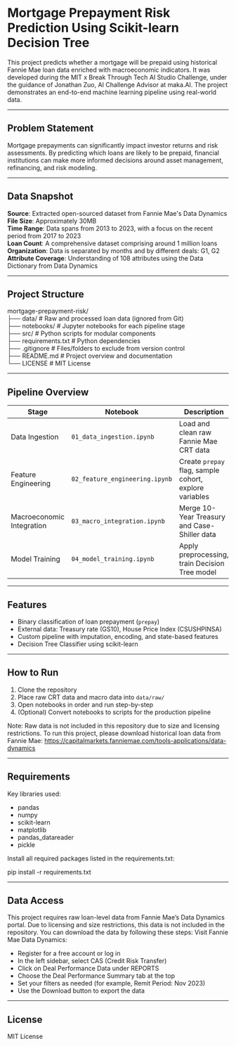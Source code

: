 #  Mortgage Prepayment Risk Prediction Using Scikit-learn Decision Tree 

This project predicts whether a mortgage will be prepaid using historical Fannie Mae loan data enriched with macroeconomic indicators. It was developed during the MIT x Break Through Tech AI Studio Challenge, under the guidance of Jonathan Zuo, AI Challenge Advisor at maka.AI. The project demonstrates an end-to-end machine learning pipeline using real-world data.

---

##  Problem Statement

Mortgage prepayments can significantly impact investor returns and risk assessments. By predicting which loans are likely to be prepaid, financial institutions can make more informed decisions around asset management, refinancing, and risk modeling.

---

##  Data Snapshot

**Source**: Extracted open-sourced dataset from Fannie Mae's Data Dynamics  
**File Size**: Approximately 30MB  
**Time Range**: Data spans from 2013 to 2023, with a focus on the recent period from 2017 to 2023  
**Loan Count**: A comprehensive dataset comprising around 1 million loans  
**Organization**: Data is separated by months and by different deals: G1, G2  
**Attribute Coverage**: Understanding of 108 attributes using the Data Dictionary from Data Dynamics

---

##  Project Structure

mortgage-prepayment-risk/  
├── data/  # Raw and processed loan data (ignored from Git)  
├── notebooks/  # Jupyter notebooks for each pipeline stage  
├── src/  # Python scripts for modular components  
├── requirements.txt  # Python dependencies  
├── .gitignore  # Files/folders to exclude from version control  
├── README.md  # Project overview and documentation  
└── LICENSE  # MIT License

---

##  Pipeline Overview

| Stage                       | Notebook                        | Description |
|----------------------------|----------------------------------|-------------|
| Data Ingestion             | `01_data_ingestion.ipynb`       | Load and clean raw Fannie Mae CRT data |
| Feature Engineering        | `02_feature_engineering.ipynb`  | Create `prepay` flag, sample cohort, explore variables |
| Macroeconomic Integration  | `03_macro_integration.ipynb`    | Merge 10-Year Treasury and Case-Shiller data |
| Model Training             | `04_model_training.ipynb`       | Apply preprocessing, train Decision Tree model |

---

##  Features

- Binary classification of loan prepayment (`prepay`)
- External data: Treasury rate (GS10), House Price Index (CSUSHPINSA)
- Custom pipeline with imputation, encoding, and state-based features
- Decision Tree Classifier using scikit-learn

---

##  How to Run

1. Clone the repository
2. Place raw CRT data and macro data into `data/raw/`
3. Open notebooks in order and run step-by-step
4. (Optional) Convert notebooks to scripts for the production pipeline

Note: Raw data is not included in this repository due to size and licensing restrictions.
To run this project, please download historical loan data from Fannie Mae:
https://capitalmarkets.fanniemae.com/tools-applications/data-dynamics

---

##  Requirements

Key libraries used:

- pandas
- numpy
- scikit-learn
- matplotlib
- pandas_datareader
- pickle

Install all required packages listed in the requirements.txt:

pip install -r requirements.txt

---

##  Data Access
This project requires raw loan-level data from Fannie Mae’s Data Dynamics portal. Due to licensing and size restrictions, this data is not included in the repository.
You can download the data by following these steps:
Visit Fannie Mae Data Dynamics: 
- Register for a free account or log in
- In the left sidebar, select CAS (Credit Risk Transfer)
- Click on Deal Performance Data under REPORTS
- Choose the Deal Performance Summary tab at the top
- Set your filters as needed (for example, Remit Period: Nov 2023)
- Use the Download button to export the data

---

##  License
MIT License



